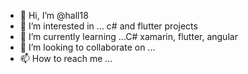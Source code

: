 - 👋 Hi, I’m @hall18
- 👀 I’m interested in ... c# and flutter projects
- 🌱 I’m currently learning ...C# xamarin, flutter, angular
- 💞️ I’m looking to collaborate on ...
- 📫 How to reach me ...

<!---
hall18/hall18 is a ✨ special ✨ repository because its `README.md` (this file) appears on your GitHub profile.
You can click the Preview link to take a look at your changes.
--->
